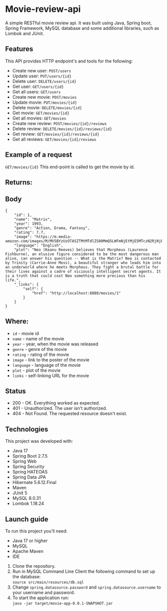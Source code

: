# Movie-review-api

A simple RESTful movie review api. It was built using Java, Spring boot, Spring Framework, MySQL database and some additional libraries, such as Lombok and JUnit.

## Features
This API provides HTTP endpoint's and tools for the following:


*  Create new user: ```POST/users``` 
*  Update user: ```PUT/users/{id}```
*  Delete user: ```DELETE/users/{id}```
*  Get user: ```GET/users/{id}```
*  Get all users: ```GET/users```
*  Create new movie: ```POST/movies``` 
*  Update movie: ```PUT/movies/{id}```
*  Delete movie: ```DELETE/movies/{id}```
*  Get movie: ```GET/movies/{id}```
*  Get all movies: ```GET/movies```
*  Create new review: ```POST/movies/{id}/reviews``` 
*  Delete review: ```DELETE/movies/{id}/reviews/{id}```
*  Get review: ```GET/movies/{id}/reviews/{id}```
*  Get all reviews: ```GET/movies/{id}/reviews```

## Example of a request

```GET/movies/{id}```
This end-point is called to get the movie by id.

## Returns:

## Body
```
{
    "id": 1,
    "name": "Matrix",
    "year": 1993,
    "genre": "Action, Drama, Fantasy",
    "rating": 7.7,
    "image": "https://m.media-amazon.com/images/M/MV5BYzUzOTA5ZTMtMTdlZS00MmQ5LWFmNjEtMjE5MTczN2RjNjE3XkEyXkFqcGdeQXVyNTc2ODIyMzY@._V1_SX300.jpg",
    "language": "English",
    "plot": "Neo (Keanu Reeves) believes that Morpheus (Laurence Fishburne), an elusive figure considered to be the most dangerous man alive, can answer his question -- What is the Matrix? Neo is contacted by Trinity (Carrie-Anne Moss), a beautiful stranger who leads him into an underworld where he meets Morpheus. They fight a brutal battle for their lives against a cadre of viciously intelligent secret agents. It is a truth that could cost Neo something more precious than his life.",
    "_links": {
        "self": {
            "href": "http://localhost:8080/movies/1"
        }
    }
}
```
 ## Where:
 
-  ```id``` - movie id
-  ```name``` - name of the movie
-   ```year``` - year, when the movie was released
-    ```genre``` - genre of the movie
-    ```rating``` - rating of the movie
-  ```image``` - link to the poster of the movie
-  ```language``` - language of the movie
-  ```plot``` - plot of the movie
-  ```links``` - self-linking URL for the movie
 
## Status

- 200 - OK. Everything worked as expected.
- 401 - Unauthorized. The user isn't authorized.
- 404 - Not Found. The requested resource doesn't exist.

## Technologies

This project was developed with:
- Java 17
- Spring Boot 2.7.5
- Spring Web
- Spring Security 
- Spring HATEOAS
- Spring Data JPA
- Hibernate 5.6.12.Final
- Maven
- JUnit 5
- MySQL 8.0.31
- Lombok 1.18.24
## Launch guide
To run this project you'll need:
- Java 17 or higher
- MySQL
- Apache Maven
- IDE

 1. Clone the repository.
 2. Run in MySQL Command Line Client the following command to set up the database:
  <br/>```source src/main/resources/db.sql```
 3. Change ```spring.datasource.password``` and ```spring.datasource.username``` to your username and password.
 4. To start the application run:
 <br/> ```java -jar target/movie-app-0.0.1-SNAPSHOT.jar```



